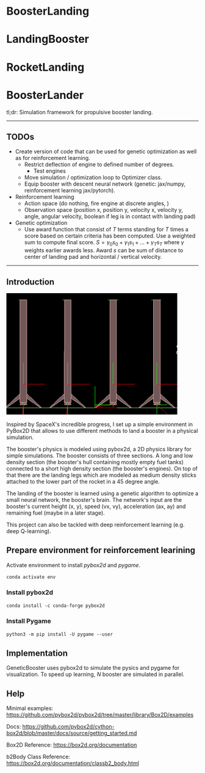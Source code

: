 # BoosterLanding
# LandingBooster
# RocketLanding
# BoosterLander

tl;dr: Simulation framework for propulsive booster landing.

---
## TODOs
- Create version of code that can be used for genetic optimization as well as for reinforcement learning.
    - Restrict deflection of engine to defined number of degrees.
        - Test engines
    - Move simulation / optimization loop to Optimizer class.
    - Equip booster with descent neural network (genetic: jax/numpy, reinforcement learning jax/pytorch).
- Reinforcement learning
    - Action space (do nothing, fire engine at discrete angles, )
    - Observation space (position x, position y, velocity x, velocity y, angle, angular velocity, boolean if leg is in contact with landing pad)
- Genetic optimization
    - Use award function that consist of $T$ terms standing for $T$ times a score based on certain criteria has been computed. Use a weighted sum to compute final score. $S = \gamma_0s_0 + \gamma_1s_1 + ... + \gamma_Ts_T$ where $\gamma$ weights earlier awards less. Award $s$ can be sum of distance to center of landing pad and horizontal / vertical velocity.
---

## Introduction

![booster](./docs/booster.png)

Inspired by SpaceX's incredible progress, I set up a simple environment in PyBox2D
that allows to use different methods to land a booster in a physical simulation.

The booster's physics is modeled using pybox2d, a 2D physics library for simple simulations. The booster consists of three sections. A long and low density section (the booster's hull containing mostly empty fuel tanks) connected to a short high density section (the booster's engines). On top of that there are the landing legs which are modeled as medium density sticks attached to the lower part of the rocket in a 45 degree angle.

The landing of the booster is learned using a genetic algorithm to optimize a small neural network, the booster's brain. The network's input are the booster's current height (x, y), speed (vx, vy), acceleration (ax, ay) and remaining fuel (maybe in a later stage).

This project can also be tackled with deep reinforcement learning (e.g. deep Q-learning).

## Prepare environment for reinforcement learining

Activate environment to install *pybox2d* and *pygame*.

```console
conda activate env
```

### Install pybox2d

```console
conda install -c conda-forge pybox2d
```

### Install Pygame

```console
python3 -m pip install -U pygame --user
```

## Implementation

GeneticBooster uses pybox2d to simulate the pysics and pygame for visualization. To speed up learning, $N$ booster are simulated in parallel.

## Help 

Minimal examples: https://github.com/pybox2d/pybox2d/tree/master/library/Box2D/examples

Docs: https://github.com/pybox2d/cython-box2d/blob/master/docs/source/getting_started.md

Box2D Reference: https://box2d.org/documentation

b2Body Class Reference: https://box2d.org/documentation/classb2_body.html

